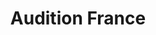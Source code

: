 ---
title: "Audition France"
url: /noyal-chatillon-sur-seiche/audition-france/
shop: les appareils auditifs
---